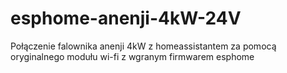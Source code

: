 # esphome-anenji-4kW-24V
Połączenie falownika anenji 4kW z homeassistantem za pomocą oryginalnego modułu wi-fi z wgranym firmwarem esphome
